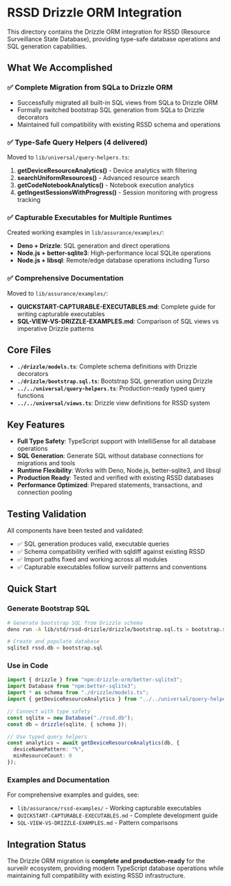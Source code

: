# RSSD Drizzle ORM Integration

This directory contains the Drizzle ORM integration for RSSD (Resource Surveillance State Database), providing type-safe database operations and SQL generation capabilities.

## What We Accomplished

### ✅ Complete Migration from SQLa to Drizzle ORM
- Successfully migrated all built-in SQL views from SQLa to Drizzle ORM
- Formally switched bootstrap SQL generation from SQLa to Drizzle decorators
- Maintained full compatibility with existing RSSD schema and operations

### ✅ Type-Safe Query Helpers (4 delivered)
Moved to `lib/universal/query-helpers.ts`:
1. **getDeviceResourceAnalytics()** - Device analytics with filtering
2. **searchUniformResources()** - Advanced resource search  
3. **getCodeNotebookAnalytics()** - Notebook execution analytics
4. **getIngestSessionsWithProgress()** - Session monitoring with progress tracking

### ✅ Capturable Executables for Multiple Runtimes
Created working examples in `lib/assurance/examples/`:
- **Deno + Drizzle**: SQL generation and direct operations
- **Node.js + better-sqlite3**: High-performance local SQLite operations
- **Node.js + libsql**: Remote/edge database operations including Turso

### ✅ Comprehensive Documentation
Moved to `lib/assurance/examples/`:
- **QUICKSTART-CAPTURABLE-EXECUTABLES.md**: Complete guide for writing capturable executables
- **SQL-VIEW-VS-DRIZZLE-EXAMPLES.md**: Comparison of SQL views vs imperative Drizzle patterns

## Core Files

- **`./drizzle/models.ts`**: Complete schema definitions with Drizzle decorators
- **`./drizzle/bootstrap.sql.ts`**: Bootstrap SQL generation using Drizzle
- **`../../universal/query-helpers.ts`**: Production-ready typed query functions
- **`../../universal/views.ts`**: Drizzle view definitions for RSSD system

## Key Features

- **Full Type Safety**: TypeScript support with IntelliSense for all database operations
- **SQL Generation**: Generate SQL without database connections for migrations and tools
- **Runtime Flexibility**: Works with Deno, Node.js, better-sqlite3, and libsql
- **Production Ready**: Tested and verified with existing RSSD databases
- **Performance Optimized**: Prepared statements, transactions, and connection pooling

## Testing Validation

All components have been tested and validated:
- ✅ SQL generation produces valid, executable queries
- ✅ Schema compatibility verified with sqldiff against existing RSSD
- ✅ Import paths fixed and working across all modules
- ✅ Capturable executables follow surveilr patterns and conventions

## Quick Start

### Generate Bootstrap SQL
```bash
# Generate bootstrap SQL from Drizzle schema
deno run -A lib/std/rssd-drizzle/drizzle/bootstrap.sql.ts > bootstrap.sql

# Create and populate database
sqlite3 rssd.db < bootstrap.sql
```

### Use in Code
```typescript
import { drizzle } from "npm:drizzle-orm/better-sqlite3";
import Database from "npm:better-sqlite3";
import * as schema from "./drizzle/models.ts";
import { getDeviceResourceAnalytics } from "../../universal/query-helpers.ts";

// Connect with type safety
const sqlite = new Database("./rssd.db");
const db = drizzle(sqlite, { schema });

// Use typed query helpers
const analytics = await getDeviceResourceAnalytics(db, {
  deviceNamePattern: "%",
  minResourceCount: 0
});
```

### Examples and Documentation
For comprehensive examples and guides, see:
- `lib/assurance/rssd-examples/` - Working capturable executables
- `QUICKSTART-CAPTURABLE-EXECUTABLES.md` - Complete development guide
- `SQL-VIEW-VS-DRIZZLE-EXAMPLES.md` - Pattern comparisons

## Integration Status

The Drizzle ORM migration is **complete and production-ready** for the surveilr ecosystem, providing modern TypeScript database operations while maintaining full compatibility with existing RSSD infrastructure.